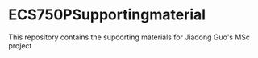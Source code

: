 # ECS750PSupportingmaterial
This repository contains the supoorting materials for Jiadong Guo's MSc project

